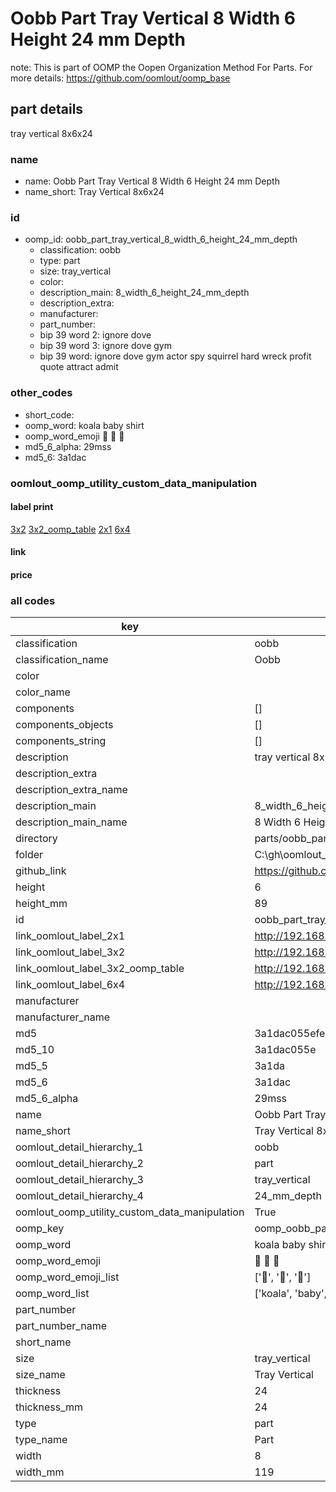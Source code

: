 # Oobb Part Tray Vertical 8 Width 6 Height 24 mm Depth  

note: This is part of OOMP the Oopen Organization Method For Parts. For more details: https://github.com/oomlout/oomp_base

##  part details
  



tray vertical 8x6x24



### name
* name: Oobb Part Tray Vertical 8 Width 6 Height 24 mm Depth
* name_short: Tray Vertical 8x6x24 
### id
* oomp_id: oobb_part_tray_vertical_8_width_6_height_24_mm_depth
  * classification: oobb
  * type: part
  * size: tray_vertical
  * color: 
  * description_main: 8_width_6_height_24_mm_depth
  * description_extra: 
  * manufacturer: 
  * part_number: 
  * bip 39 word 2: ignore dove
  * bip 39 word 3: ignore dove gym
  * bip 39 word: ignore dove gym actor spy squirrel hard wreck profit quote attract admit

### other_codes
* short_code: 
* oomp_word: koala baby shirt
* oomp_word_emoji :koala: :baby: :shirt:
* md5_6_alpha: 29mss
* md5_6: 3a1dac






### oomlout_oomp_utility_custom_data_manipulation
#### label print
[3x2](http://192.168.1.245:1112/?label=oomp%2029mss)
[3x2_oomp_table](http://192.168.1.108:1112/?label=oomp%2029mss)
[2x1](http://192.168.1.242:1112/?label=oomp%2029mss)
[6x4](http://192.168.1.55:1112/?label=oomp%2029mss)    

#### link

                              

#### price







### all codes 
| key | value |  
| --- | --- |  
| classification | oobb |  
| classification_name | Oobb |  
| color |  |  
| color_name |  |  
| components | [] |  
| components_objects | [] |  
| components_string | [] |  
| description | tray vertical 8x6x24 |  
| description_extra |  |  
| description_extra_name |  |  
| description_main | 8_width_6_height_24_mm_depth |  
| description_main_name | 8 Width 6 Height 24 mm Depth |  
| directory | parts/oobb_part_tray_vertical_8_width_6_height_24_mm_depth |  
| folder | C:\gh\oomlout_oobb_version_4_generated_parts\parts\oobb_part_tray_vertical_8_width_6_height_24_mm_depth |  
| github_link | https://github.com/oomlout/oomlout_oomp_part_src/tree/main/parts/oobb_part_tray_vertical_8_width_6_height_24_mm_depth |  
| height | 6 |  
| height_mm | 89 |  
| id | oobb_part_tray_vertical_8_width_6_height_24_mm_depth |  
| link_oomlout_label_2x1 | http://192.168.1.242:1112/?label=oomp%2029mss |  
| link_oomlout_label_3x2 | http://192.168.1.245:1112/?label=oomp%2029mss |  
| link_oomlout_label_3x2_oomp_table | http://192.168.1.108:1112/?label=oomp%2029mss |  
| link_oomlout_label_6x4 | http://192.168.1.55:1112/?label=oomp%2029mss |  
| manufacturer |  |  
| manufacturer_name |  |  
| md5 | 3a1dac055efe2d274ee9a02ad0107386 |  
| md5_10 | 3a1dac055e |  
| md5_5 | 3a1da |  
| md5_6 | 3a1dac |  
| md5_6_alpha | 29mss |  
| name | Oobb Part Tray Vertical 8 Width 6 Height 24 mm Depth |  
| name_short | Tray Vertical 8x6x24  |  
| oomlout_detail_hierarchy_1 | oobb |  
| oomlout_detail_hierarchy_2 | part |  
| oomlout_detail_hierarchy_3 | tray_vertical |  
| oomlout_detail_hierarchy_4 | 24_mm_depth |  
| oomlout_oomp_utility_custom_data_manipulation | True |  
| oomp_key | oomp_oobb_part_tray_vertical_8_width_6_height_24_mm_depth |  
| oomp_word | koala baby shirt |  
| oomp_word_emoji | :koala: :baby: :shirt: |  
| oomp_word_emoji_list | [':koala:', ':baby:', ':shirt:'] |  
| oomp_word_list | ['koala', 'baby', 'shirt'] |  
| part_number |  |  
| part_number_name |  |  
| short_name |  |  
| size | tray_vertical |  
| size_name | Tray Vertical |  
| thickness | 24 |  
| thickness_mm | 24 |  
| type | part |  
| type_name | Part |  
| width | 8 |  
| width_mm | 119 |  
